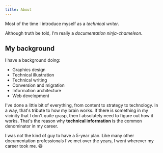 ```yaml
---
title: About
---
```


Most of the time I introduce myself as a *technical writer*.

Although truth be told, I'm really a *documentation ninja-chameleon*.

## My background

I have a background doing:

- Graphics design
- Technical illustration
- Technical writing
- Conversion and migration
- Information architecture
- Web development

I've done a little bit of everything, from content to strategy to technology.
In a way, that's tribute to how my brain works. If there is something in my
vicinity that I don't quite grasp, then I absolutely need to figure out how it works.
That's the reason why **technical information** is the common denominator in my career.

I was not the kind of guy to have a 5-year plan. Like many other documentation
professionals I've met over the years, I went wherever my career took me. 😅
